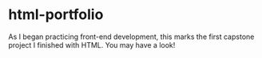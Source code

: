 # html-portfolio
As I began practicing front-end development, this marks the first capstone project I finished with HTML. You may have a look!

